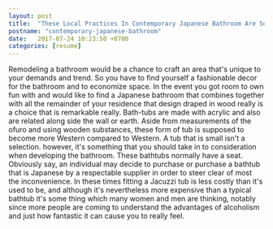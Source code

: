 ```yaml
---
layout: post
title:  "These Local Practices In Contemporary Japanese Bathroom Are So Bizarre That They Will Make Your Jaw Drop"
postname: "contemporary-japanese-bathroom"
date:   2017-07-24 10:23:50 +0700
categories: [resume]
---
```

Remodeling a bathroom would be a chance to craft an area that's unique to your demands and trend. So you have to find yourself a fashionable decor for the bathroom and to economize space. In the event you got room to own fun with and would like to find a Japanese bathroom that combines together with all the remainder of your residence that design draped in wood really is a choice that is remarkable really. Bath-tubs are made with acrylic and also are related along side the wall or earth. Aside from measurements of the ofuro and using wooden substances, these form of tub is supposed to become more Western compared to Western. A tub that is small isn't a selection. however, it's something that you should take in to consideration when developing the bathroom. These bathtubs normally have a seat. Obviously say, an individual may decide to purchase or purchase a bathtub that is Japanese by a respectable supplier in order to steer clear of most the inconvenience. In these times fitting a Jacuzzi tub is less costly than it's used to be, and although it's nevertheless more expensive than a typical bathtub it's some thing which many women and men are thinking, notably since more people are coming to understand the advantages of alcoholism and just how fantastic it can cause you to really feel.
